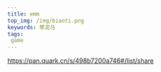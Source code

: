```yaml
---
title: emm
top_img: /img/biaoti.png
keywords: 草泥马
tags:
 game
---
```

https://pan.quark.cn/s/498b7200a746#/list/share